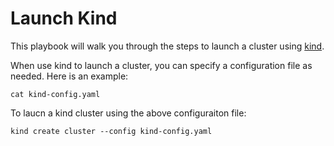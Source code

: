 # Launch Kind

This playbook will walk you through the steps to launch a cluster using [kind](https://kind.sigs.k8s.io/).

When use kind to launch a cluster, you can specify a configuration file as needed. Here is an example:
```shell
cat kind-config.yaml
```

To laucn a kind cluster using the above configuraiton file:
```shell
kind create cluster --config kind-config.yaml
```
